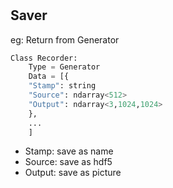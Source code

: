 #








##







## Saver

eg: Return from Generator

```python
Class Recorder:
	Type = Generator
	Data = [{
	"Stamp": string
	"Source": ndarray<512>
	"Output": ndarray<3,1024,1024>
	},
	...
	]
```

- Stamp: save as name
- Source: save as hdf5
- Output: save as picture